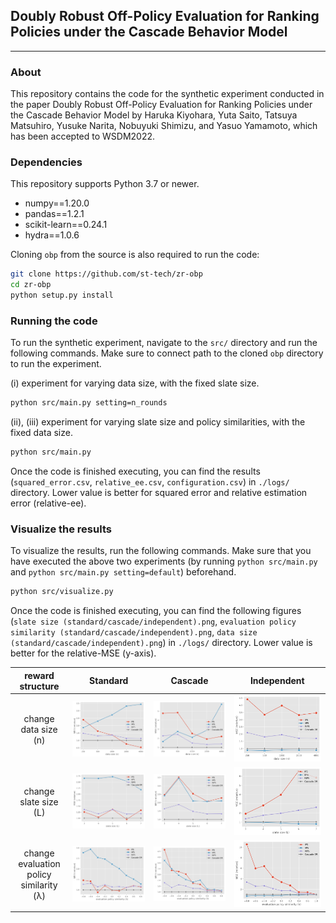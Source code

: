 ## Doubly Robust Off-Policy Evaluation for Ranking Policies under the Cascade Behavior Model

---

### About
This repository contains the code for the synthetic experiment conducted in the paper Doubly Robust Off-Policy Evaluation for Ranking Policies under the Cascade Behavior Model by Haruka Kiyohara, Yuta Saito, Tatsuya Matsuhiro, Yusuke Narita, Nobuyuki Shimizu, and Yasuo Yamamoto, which has been accepted to WSDM2022.

### Dependencies
This repository supports Python 3.7 or newer.

- numpy==1.20.0
- pandas==1.2.1
- scikit-learn==0.24.1
- hydra==1.0.6

Cloning `obp` from the source is also required to run the code:
```bash
git clone https://github.com/st-tech/zr-obp
cd zr-obp
python setup.py install
```

### Running the code
To run the synthetic experiment, navigate to the `src/` directory and run the following commands.
Make sure to connect path to the cloned `obp` directory to run the experiment.

(i) experiment for varying data size, with the fixed slate size.
```bash
python src/main.py setting=n_rounds
```

(ii), (iii) experiment for varying slate size and policy similarities, with the fixed data size.
```bash
python src/main.py
```
Once the code is finished executing, you can find the results (`squared_error.csv`, `relative_ee.csv`, `configuration.csv`) in `./logs/` directory. Lower value is better for squared error and relative estimation error (relative-ee).

### Visualize the results
To visualize the results, run the following commands.
Make sure that you have executed the above two experiments (by running `python src/main.py` and `python src/main.py setting=default`) beforehand.
```bash
python src/visualize.py
```
Once the code is finished executing, you can find the following figures (`slate size (standard/cascade/independent).png`, `evaluation policy similarity (standard/cascade/independent).png`, `data size (standard/cascade/independent).png`) in `./logs/` directory. Lower value is better for the relative-MSE (y-axis).

| reward structure                        |  Standard                                                      |  Cascade                                                        |      Independent               |
| :-------------------------------------: | :------------------------------------------------------------: | :-----------------------------------------:                   | ------------------------------------------------------------ |
| change data size (n)                    | <img src="./figs/data size (standard).png">                    | <img src="./figs/data size (cascade).png">                    | <img src="./figs/data size (independent).png">                    |
| change slate size (L)                   | <img src="./figs/slate size (standard).png">                   | <img src="./figs/slate size (cascade).png">                   | <img src="./figs/slate size (independent).png">                   |
| change evaluation policy similarity (λ) | <img src="./figs/evaluation policy similarity (standard).png"> | <img src="./figs/evaluation policy similarity (cascade).png"> | <img src="./figs/evaluation policy similarity (independent).png"> |
